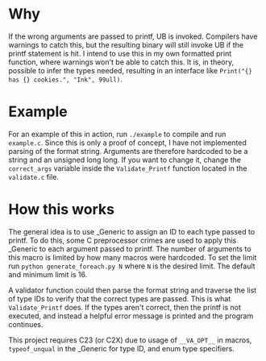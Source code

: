 # Why
If the wrong arguments are passed to printf, UB is invoked. Compilers have
warnings to catch this, but the resulting binary will still invoke UB if the
printf statement is hit. I intend to use this in my own formatted print function,
where warnings won't be able to catch this. It is, in theory, possible to infer
the types needed, resulting in an interface like
`Print("{} has {} cookies.", "Ink", 99ull)`.

# Example
For an example of this in action, run `./example` to compile and run `example.c`.
Since this is only a proof of concept, I have not implemented parsing of the
format string. Arguments are therefore hardcoded to be a string and an unsigned
long long. If you want to change it, change the `correct_args` variable inside
the `Validate_Printf` function located in the `validate.c` file.

# How this works
The general idea is to use _Generic to assign an ID to each type passed to
printf. To do this, some C preprocessor crimes are used to apply this _Generic
to each argument passed to printf. The number of arguments to this macro is
limited by how many macros were hardcoded. To set the limit run
`python generate_foreach.py N` where `N` is the desired limit. The default and
minimum limit is 16.

A validator function could then parse the format string and traverse
the list of type IDs to verify that the correct types are passed. This is what
`Validate_Printf` does. If the types aren't correct, then the printf is not
executed, and instead a helpful error message is printed and the program
continues.

This project requires C23 (or C2X) due to usage of `__VA_OPT__` in macros,
`typeof_unqual` in the _Generic for type ID, and enum type specifiers.
